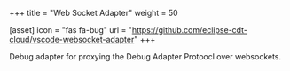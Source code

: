 +++
title = "Web Socket Adapter"
weight = 50

[asset]
  icon = "fas fa-bug"
  url = "https://github.com/eclipse-cdt-cloud/vscode-websocket-adapter"
+++

Debug adapter for proxying the Debug Adapter Protoocl over websockets.
